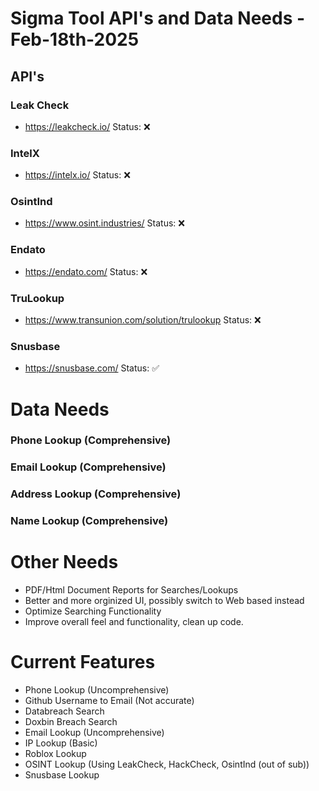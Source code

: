 # Sigma Tool API's and Data Needs - Feb-18th-2025
## API's
### Leak Check
* https://leakcheck.io/
Status: ❌
### IntelX
* https://intelx.io/
Status: ❌
### OsintInd
* https://www.osint.industries/
Status: ❌
### Endato
* https://endato.com/
Status: ❌
### TruLookup
* https://www.transunion.com/solution/trulookup
Status: ❌
### Snusbase
* https://snusbase.com/
Status: ✅

# Data Needs
### Phone Lookup (Comprehensive)
### Email Lookup (Comprehensive)
### Address Lookup (Comprehensive)
### Name Lookup (Comprehensive)

# Other Needs
* PDF/Html Document Reports for Searches/Lookups
* Better and more orginized UI, possibly switch to Web based instead
* Optimize Searching Functionality
* Improve overall feel and functionality, clean up code.


# Current Features
* Phone Lookup (Uncomprehensive)
* Github Username to Email (Not accurate)
* Databreach Search
* Doxbin Breach Search
* Email Lookup (Uncomprehensive)
* IP Lookup (Basic)
* Roblox Lookup
* OSINT Lookup (Using LeakCheck, HackCheck, OsintInd (out of sub))
* Snusbase Lookup
